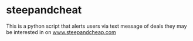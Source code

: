 steepandcheat
=============

This is a python script that alerts users via text message of deals they may be interested in on www.steepandcheap.com
